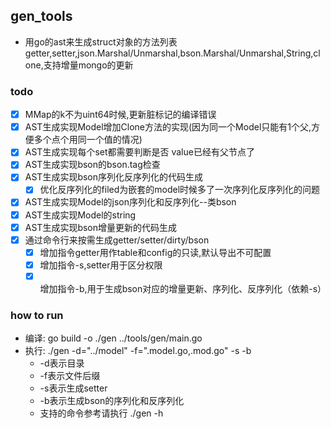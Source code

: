 ## gen_tools
- 用go的ast来生成struct对象的方法列表getter,setter,json.Marshal/Unmarshal,bson.Marshal/Unmarshal,String,clone,支持增量mongo的更新

### todo
- [X] MMap的k不为uint64时候,更新脏标记的编译错误
- [X] AST生成实现Model增加Clone方法的实现(因为同一个Model只能有1个父,方便多个点个用同一个值的情况)
- [X] AST生成实现每个set都需要判断是否 value已经有父节点了
- [X] AST生成实现bson的bson.tag检查
- [X] AST生成实现bson序列化反序列化的代码生成
    - [X] 优化反序列化的filed为嵌套的model时候多了一次序列化反序列化的问题
- [X] AST生成实现Model的json序列化和反序列化--类bson
- [X] AST生成实现Model的string
- [X] AST生成实现bson增量更新的代码生成
- [X] 通过命令行来按需生成getter/setter/dirty/bson
    - [X] 增加指令getter用作table和config的只读,默认导出不可配置
    - [X] 增加指令-s,setter用于区分权限
    - [X] 增加指令-b,用于生成bson对应的增量更新、序列化、反序列化（依赖-s）

### how to run
- 编译: go build -o ./gen ../tools/gen/main.go
- 执行: ./gen -d="../model" -f=".model.go,.mod.go" -s -b
    - -d表示目录
    - -f表示文件后缀
    - -s表示生成setter
    - -b表示生成bson的序列化和反序列化
    - 支持的命令参考请执行 ./gen -h
